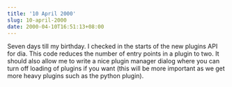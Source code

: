 ```yaml
---
title: '10 April 2000'
slug: 10-april-2000
date: 2000-04-10T16:51:13+08:00
---
```


Seven days till my birthday. I checked in the starts of
the new plugins API for dia. This code reduces the number
of entry points in a plugin to two. It should also allow me
to write a nice plugin manager dialog where you can turn off
loading of plugins if you want (this will be more important
as we get more heavy plugins such as the python plugin).
